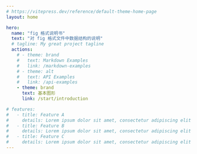 ```yaml
---
# https://vitepress.dev/reference/default-theme-home-page
layout: home

hero:
  name: "fig 格式说明书"
  text: "对 fig 格式文件中数据结构的说明"
  # tagline: My great project tagline
  actions:
    # - theme: brand
    #   text: Markdown Examples
    #   link: /markdown-examples
    # - theme: alt
    #   text: API Examples
    #   link: /api-examples
    - theme: brand
      text: 基本图形
      link: /start/introduction

# features:
#   - title: Feature A
#     details: Lorem ipsum dolor sit amet, consectetur adipiscing elit
#   - title: Feature B
#     details: Lorem ipsum dolor sit amet, consectetur adipiscing elit
#   - title: Feature C
#     details: Lorem ipsum dolor sit amet, consectetur adipiscing elit
---
```


